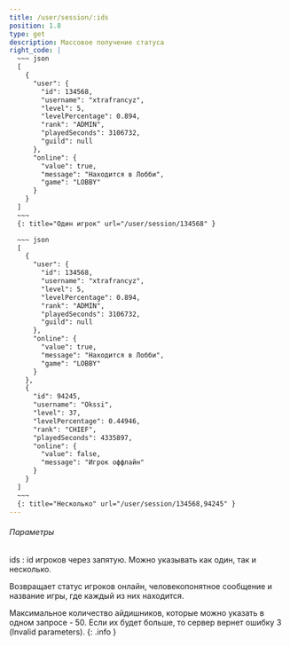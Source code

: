 ```yaml
---
title: /user/session/:ids
position: 1.8
type: get
description: Массовое получение статуса
right_code: |
  ~~~ json
  [
    {
      "user": {
        "id": 134568,
        "username": "xtrafrancyz",
        "level": 5,
        "levelPercentage": 0.894,
        "rank": "ADMIN",
        "playedSeconds": 3106732,
        "guild": null
      },
      "online": {
        "value": true,
        "message": "Находится в Лобби",
        "game": "LOBBY"
      }
    }
  ]
  ~~~
  {: title="Один игрок" url="/user/session/134568" }

  ~~~ json
  [
    {
      "user": {
        "id": 134568,
        "username": "xtrafrancyz",
        "level": 5,
        "levelPercentage": 0.894,
        "rank": "ADMIN",
        "playedSeconds": 3106732,
        "guild": null
      },
      "online": {
        "value": true,
        "message": "Находится в Лобби",
        "game": "LOBBY"
      }
    },
    {
      "id": 94245,
      "username": "Okssi",
      "level": 37,
      "levelPercentage": 0.44946,
      "rank": "CHIEF",
      "playedSeconds": 4335897,
      "online": {
        "value": false,
        "message": "Игрок оффлайн"
      }
    }
  ]
  ~~~
  {: title="Несколько" url="/user/session/134568,94245" }
---
```


<h6>Параметры</h6>
ids
: id игроков через запятую. Можно указывать как один, так и несколько.

Возвращает статус игроков онлайн, человекопонятное сообщение и название игры, где каждый из них находится.

Максимальное количество айдишников, которые можно указать в одном запросе - 50. Если их будет больше, то сервер вернет ошибку 3 (Invalid parameters).
{: .info }
